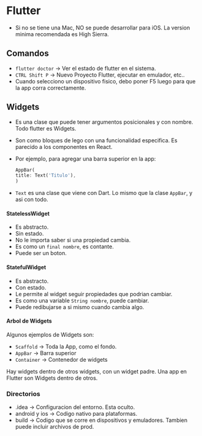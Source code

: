 # Flutter

* Si no se tiene una Mac, NO se puede desarrollar para iOS. La version minima recomendada es High Sierra.

## Comandos

* `flutter doctor` -> Ver el estado de flutter en el sistema.
* `CTRL Shift P` -> Nuevo Proyecto Flutter, ejecutar en emulador, etc..
* Cuando selecciono un dispositivo fisico, debo poner F5 luego para que la app corra correctamente.

## Widgets

* Es una clase que puede tener argumentos posicionales y con nombre. Todo flutter es Widgets.
* Son como bloques de lego con una funcionalidad especifica. Es parecido a los componentes en React.
* Por ejemplo, para agregar una barra superior en la app:
  
  ```dart
  AppBar(
  title: Text('Titulo'),
  )
  ```
* `Text` es una clase que viene con Dart. Lo mismo que la clase `AppBar`, y asi con todo.

#### StatelessWidget

* Es abstracto.
* Sin estado.
* No le importa saber si una propiedad cambia.
* Es como un `final nombre`, es contante.
* Puede ser un boton. 

#### StatefulWidget

* Es abstracto.
* Con estado.
* Le permite al widget seguir propiedades que podrian cambiar.
* Es como una variable `String nombre`, puede cambiar.
* Puede redibujarse a si mismo cuando cambia algo.

#### Arbol de Widgets

Algunos ejemplos de Widgets son:

* `Scaffold` -> Toda la App, como el fondo.
* `AppBar` -> Barra superior
* `Container` -> Contenedor de widgets

Hay widgets dentro de otros widgets, con un widget padre. Una app en Flutter son Widgets dentro de otros.

### Directorios

* .idea -> Configuracion del entorno. Esta oculto.
* android y ios -> Codigo nativo para plataformas.
* build -> Codigo que se corre en dispositivos y emuladores. Tambien puede incluir archivos de prod.

